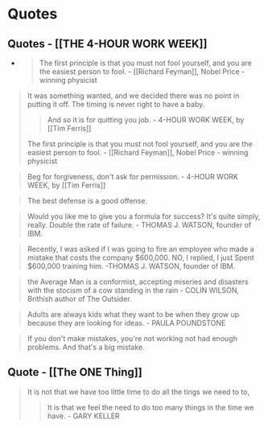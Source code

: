 # Quotes

## Quotes - [[THE 4-HOUR WORK WEEK]]

- > The first principle is that you must not fool yourself, and you are the easiest person to fool. - [[Richard Feyman]], Nobel Price - winning physicist

> It was something wanted, and we decided there was no point in putting it off. The timing is never right to have a baby.
>> And so it is for quitting you job. -  4-HOUR WORK WEEK, by [[Tim Ferris]]
>> 
> The first principle is that you must not fool yourself, and you are the easiest person to fool. - [[Richard Feyman]], Nobel Price - winning physicist

> Beg for forgiveness, don't ask for permission. -  4-HOUR WORK WEEK, by [[Tim Ferris]]

> The best defense is a good offense.

> Would you like me to give you a formula for success? It's quite simply, really. Double the rate of failure. - THOMAS J. WATSON, founder of IBM.

> Recently, I was asked if I was going to fire an employee who made a mistake that costs the company $600,000. NO, I replied, I just Spent $600,000 training him.    -THOMAS J. WATSON, founder of IBM.

> the Average Man is a conformist, accepting miseries and disasters with the stocism of a cow standing in the rain - COLIN WILSON, Brithish author of The Outsider.

> Adults are always kids what they want to be when they grow up because they are looking for ideas. - PAULA POUNDSTONE

> If you don't make mistakes, you're not working not had enough problems. And that's a big mistake.


## Quote - [[The ONE Thing]]
> It is not that we have too little time to do all the tings we need to to,
>> It is that we feel the need to do too many things in the time we have. - GARY  KELLER 